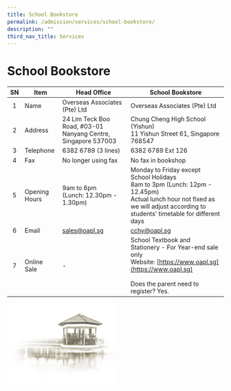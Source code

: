 ```yaml
---
title: School Bookstore
permalink: /admission/services/school-bookstore/
description: ""
third_nav_title: Services
---
```

# **School Bookstore**

| SN 	| Item 	| Head Office 	| School Bookstore 	|
|:---:	|---	|---	|---	|
| 1 	| Name 	| Overseas Associates (Pte) Ltd | Overseas Associates (Pte) Ltd |
| 2 	| Address 	| 24 Lim Teck Boo Road, #03-01 Nanyang Centre, Singapore 537003 	| Chung Cheng High School (Yishun)<br> 11 Yishun Street 61, Singapore 768547 	|
| 3 	| Telephone 	| 6382 6789 (3 lines) 	| 6382 6789 Ext 126 	|
| 4 	| Fax 	| No longer using fax 	| No fax in bookshop 	|
| 5 	| Opening Hours 	| 9am to 6pm<br>(Lunch: 12.30pm - 1.30pm)	| Monday to Friday except School Holidays<br>8am to 3pm (Lunch: 12pm - 12.45pm)<br>Actual lunch hour not fixed as we will adjust according to students' timetable for different days 	|
| 6 	| Email	| sales@oapl.sg 	| cchy@oapl.sg
| 7 	| Online Sale	| -	| School Textbook and Stationery - For Year-end sale only<br>Website: [https://www.oapl.sg](https://www.oapl.sg)    <br><br>Does the parent need to register? Yes. 	|

<img src="/images/pavilion.png" style="width:50%">